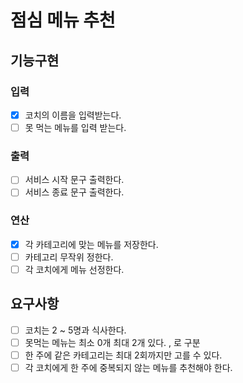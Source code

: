 # 점심 메뉴 추천


## 기능구현

### 입력
- [X] 코치의 이름을 입력받는다.
- [ ] 못 먹는 메뉴를 입력 받는다.

### 출력
- [ ] 서비스 시작 문구 출력한다.
- [ ] 서비스 종료 문구 출력한다.

### 연산
- [X] 각 카테고리에 맞는 메뉴를 저장한다.
- [ ] 카테고리 무작위 정한다.
- [ ] 각 코치에게 메뉴 선정한다.

## 요구사항
- [ ] 코치는 2 ~ 5명과 식사한다.
- [ ] 못먹는 메뉴는 최소 0개 최대 2개 있다. , 로 구분
- [ ] 한 주에 같은 카테고리는 최대 2회까지만 고를 수 있다.
- [ ] 각 코치에게 한 주에 중복되지 않는 메뉴를 추천해야 한다.
